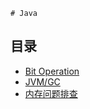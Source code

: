     # Java
## 目录
* [Bit Operation](bit_operation.md)
* [JVM/GC](jvm_gc.md)
* [内存问题排查](memory_problem.md)
